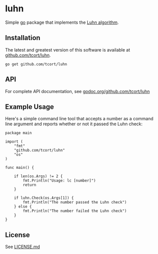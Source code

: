 # luhn

Simple [go](https://golang.org/) package that implements the
[Luhn algorithm](https://en.wikipedia.org/wiki/Luhn_algorithm).

## Installation

The latest and greatest version of this software is available at
[github.com/tcort/luhn](https://github.com/tcort/luhn).

    go get github.com/tcort/luhn

## API

For complete API documentation, see [godoc.org/github.com/tcort/luhn](https://godoc.org/github.com/tcort/luhn)

## Example Usage

Here's a simple command line tool that accepts a number as a
command line argument and reports whether or not it passed
the Luhn check:
```
package main

import (
    "fmt"
    "github.com/tcort/luhn"
    "os"
)

func main() {

    if len(os.Args) != 2 {
        fmt.Println("Usage: lc [number]")
        return
    }

    if luhn.Check(os.Args[1]) {
        fmt.Println("The number passed the Luhn check")
    } else {
        fmt.Println("The number failed the Luhn check")
    }
}
```

## License

See [LICENSE.md](https://github.com/tcort/luhn/blob/master/LICENSE.md)
